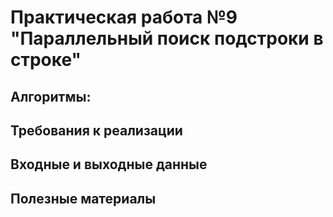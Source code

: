 # Практическая работа №9 "Параллельный поиск подстроки в строке"

## Алгоритмы:


##  Требования к реализации

## Входные и выходные данные

## Полезные материалы
